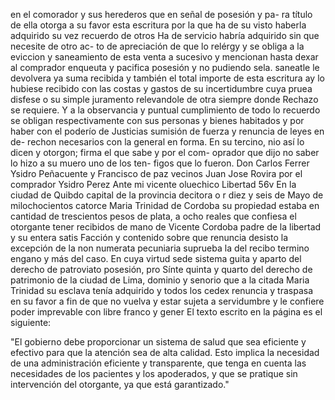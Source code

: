en el comorador y sus herederos que en señal de posesión y pa- ra título de ella otorga a su favor esta escritura por la que ha de su visto haberla adquirido su vez recuerdo de otros
Ha de servicio habría adquirido sin que necesite de otro ac- to de apreciación de que lo relérgy y se obliga a la eviccion y saneamiento de esta venta a sucesivo y mencionan hasta dexar al comprador enqueuta y pacifica posesión y no pudiendo sela.
saneatle le devolvera ya suma recibida y también el total
importe de esta escritura ay lo hubiese recibido con
las costas y gastos de su incertidumbre cuya pruea disfese
o su simple juramento relevandole de otra siempre donde
Rechazo se requiere. Y a la observancia y puntual cumplimiento de todo lo recuerdo se obligan respectivamente con sus personas y bienes habitados y por haber con el poderío de Justicias sumisión de fuerza y renuncia de leyes en de-
rechon necesarios con la general en forma. En su tercino, nio así lo dicen y otorgon; firma el que sabe y por el com- oprador que dijo no saber lo hizo a su muero uno de los ten- figos que lo fueron. Don Carlos Ferrer Ysidro Peñacuente y
Francisco de paz vecinos
Juan Jose Rovira
por el comprador
Ysidro Perez
Ante mi vicente oluechico
Libertad
56v En la ciudad de Quibdo capital de la provincia decitora o
r diez y seis de Mayo de milochocientos catorce
Maria Trinidad de Cordoba su propiedad estaba en cantidad de trescientos pesos de plata, a ocho reales que confiesa el otorgante tener recibidos de mano de Vicente Cordoba padre de la libertad y su entera satis
Facción y contenido sobre que renuncia desisto la excepción de la non numerata pecuniaria suprueba la del recibo termino engano y más del caso. En cuya virtud sede sistema guita y aparto del derecho de patroviato posesión, pro
Sínte quinta y quarto del derecho de patrimonio de la ciudad de Lima, dominio y senorio que a la citada Maria Trinidad su esclava tenía adquirido y todos los cedex renuncia y traspasa en su favor a fin de que no vuelva y estar sujeta a servidumbre y le confiere poder imprevable con libre franco y gener
El texto escrito en la página es el siguiente:

"El gobierno debe proporcionar un sistema de salud que sea eficiente y efectivo para que la atención sea de alta calidad. Esto implica la necesidad de una administración eficiente y transparente, que tenga en cuenta las necesidades de los pacientes y los apoderados, y que se pratique sin intervención del otorgante, ya que está garantizado."